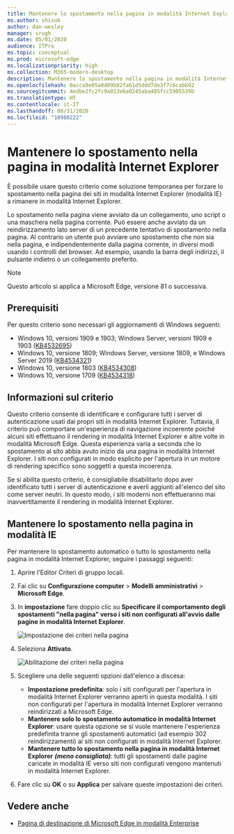 ```yaml
---
title: Mantenere lo spostamento nella pagina in modalità Internet Explorer
ms.author: shisub
author: dan-wesley
manager: srugh
ms.date: 05/01/2020
audience: ITPro
ms.topic: conceptual
ms.prod: microsoft-edge
ms.localizationpriority: high
ms.collection: M365-modern-desktop
description: Mantenere lo spostamento nella pagina in modalità Internet Explorer
ms.openlocfilehash: 0acca9e05a0d09b02fa61d5ddd7de3f7c6cabb92
ms.sourcegitcommit: 4edbe2fc2fc9a013e6a0245aba485fcc5905539b
ms.translationtype: HT
ms.contentlocale: it-IT
ms.lasthandoff: 08/31/2020
ms.locfileid: "10980222"
---
```

# Mantenere lo spostamento nella pagina in modalità Internet Explorer

È possibile usare questo criterio come soluzione temporanea per forzare lo spostamento nella pagina dei siti in modalità Internet Explorer (modalità IE) a rimanere in modalità Internet Explorer.

Lo spostamento nella pagina viene avviato da un collegamento, uno script o una maschera nella pagina corrente. Può essere anche avviato da un reindirizzamento lato server di un precedente tentativo di spostamento nella pagina. Al contrario un utente può avviare uno spostamento che non sia nella pagina, e indipendentemente dalla pagina corrente, in diversi modi usando i controlli del browser. Ad esempio, usando la barra degli indirizzi, il pulsante indietro o un collegamento preferito.

>[!NOTE]
>Questo articolo si applica a Microsoft Edge, versione 81 o successiva.

##  <a name="prerequisites"></a>Prerequisiti

Per questo criterio sono necessari gli aggiornamenti di Windows seguenti:

- Windows 10, versioni 1909 e 1903; Windows Server, versioni 1909 e 1903  ([KB4532695](https://support.microsoft.com/help/4532695))
- Windows 10, versione 1809; Windows Server, versione 1809, e Windows Server 2019 ([KB4534321](https://support.microsoft.com/help/4534321))
- Windows 10, versione 1803 ([KB4534308](https://support.microsoft.com/help/4534308))
- Windows 10, versione 1709 ([KB4534318](https://support.microsoft.com/help/4534318))


##  <a name="about-this-policy"></a>Informazioni sul criterio

Questo criterio consente di identificare e configurare tutti i server di autenticazione usati dai propri siti in modalità Internet Explorer. Tuttavia, il criterio può comportare un'esperienza di navigazione incoerente poiché alcuni siti effettuano il rendering in modalità Internet Explorer e altre volte in modalità Microsoft Edge. Questa esperienza varia a seconda che lo spostamento al sito abbia avuto inizio da una pagina in modalità Internet Explorer. I siti non configurati in modo esplicito per l'apertura in un motore di rendering specifico sono soggetti a questa incoerenza.

Se si abilita questo criterio, è consigliabile disabilitarlo dopo aver identificato tutti i server di autenticazione e averli aggiunti all'elenco del sito come server neutri. In questo modo, i siti moderni non effettueranno mai inavvertitamente il rendering in modalità Internet Explorer.

##  <a name="keep-in-page-navigation-in-ie-mode"></a>Mantenere lo spostamento nella pagina in modalità IE

Per mantenere lo spostamento automatico o tutto lo spostamento nella pagina in modalità Internet Explorer, seguire i passaggi seguenti:

1. Aprire l'Editor Criteri di gruppo locali.
2. Fai clic su **Configurazione computer** > **Modelli amministrativi** > **Microsoft Edge**.
3. In **impostazione** fare doppio clic su **Specificare il comportamento degli spostamenti "nella pagina" verso i siti non configurati all'avvio dalle pagine in modalità Internet Explorer**.

   ![Impostazione dei criteri nella pagina](media/edge-learnmore-inpage-nav/learnmore-in-page-nav-settings.png)

4. Seleziona **Attivato**. 

   ![Abilitazione dei criteri nella pagina](media/edge-learnmore-inpage-nav/learnmore-in-page-nav-enable.png)

5. Scegliere una delle seguenti opzioni dall'elenco a discesa:

   - **Impostazione predefinita**: solo i siti configurati per l'apertura in modalità Internet Explorer verranno aperti in questa modalità. I siti non configurati per l'apertura in modalità Internet Explorer verranno reindirizzati a Microsoft Edge.
   - **Mantenere solo lo spostamento automatico in modalità Internet Explorer**: usare questa opzione se si vuole mantenere l'esperienza predefinita tranne gli spostamenti automatici (ad esempio 302 reindirizzamenti) ai siti non configurati in modalità Internet Explorer.
   - **Mantenere tutto lo spostamento nella pagina in modalità Internet Explorer** ***(meno consigliata)***: tutti gli spostamenti dalle pagine caricate in modalità IE verso siti non configurati vengono mantenuti in modalità Internet Explorer.

6. Fare clic su **OK** o su **Applica** per salvare queste impostazioni dei criteri.

##  <a name="see-also"></a>Vedere anche

- [Pagina di destinazione di Microsoft Edge in modalità Enterprise](https://aka.ms/EdgeEnterprise)
